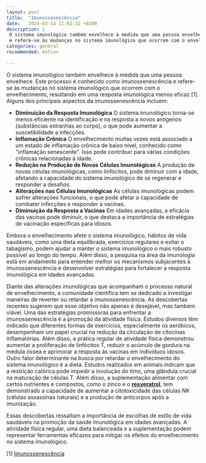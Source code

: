 ```yaml
---
layout: post
title:  "Imunossenescência"
date:   2024-03-14 11:02:32 +0200
description: |
 O sistema imunológico também envelhece à medida que uma pessoa envelhece. Este processo é conhecido como imunossenescência
 e refere-se às mudanças no sistema imunológico que ocorrem com o envelhecimento, resultando em uma resposta imunológica menos eficaz.
categories: general
recommended: Antiox

---
```


O sistema imunológico também envelhece à medida que uma pessoa envelhece. Este processo é conhecido como imunossenescência 
e refere-se às mudanças no sistema imunológico que ocorrem com o envelhecimento, resultando em uma resposta imunológica 
menos eficaz [1]. 
Alguns dos principais aspectos da imunossenescência incluem:

- **Diminuição da Resposta Imunológica** O sistema imunológico torna-se menos eficiente na identificação e na resposta a
  novos antígenos (substâncias estranhas ao corpo), o que pode aumentar a suscetibilidade a infecções.
- **Inflamação Crônica** O envelhecimento muitas vezes está associado a um estado de inflamação crônica de baixo nível, conhecido
  como "inflamação senescente". Isso pode contribuir para várias condições crônicas relacionadas à idade.
- **Redução na Produção de Novas Células Imunológicas** A produção de novas células imunológicas, como linfócitos, pode diminuir
  com a idade, afetando a capacidade do sistema imunológico de se regenerar e responder a desafios.
- **Alterações nas Células Imunológicas** As células imunológicas podem sofrer alterações funcionais, o que pode afetar a capacidade
  de combater infecções e responder a vacinas.
- **Diminuição da Resposta a Vacinas** Em idades avançadas, a eficácia das vacinas pode diminuir, o que destaca a importância de
  estratégias de vacinação específicas para idosos.

Embora o envelhecimento afete o sistema imunológico, hábitos de vida saudáveis, como uma dieta equilibrada, exercícios regulares 
e evitar o tabagismo, podem ajudar a manter o sistema imunológico o mais robusto possível ao longo do tempo. Além disso, 
a pesquisa na área da imunologia está em andamento para entender melhor os mecanismos subjacentes à imunossenescência e 
desenvolver estratégias para fortalecer a resposta imunológica em idades avançadas.

Diante das alterações imunológicas que acompanham o processo natural de envelhecimento, a comunidade científica tem se 
dedicado a investigar maneiras de reverter ou retardar a imunossenescência. As descobertas recentes sugerem que esse objetivo não 
apenas é desejável, mas também viável.
Uma das estratégias promissoras para enfrentar a imunossenescência é a promoção da atividade física. Estudos diversos têm indicado 
que diferentes formas de exercícios, especialmente os aeróbicos, desempenham um papel crucial na redução da circulação de citocinas 
inflamatórias. Além disso, a prática regular de atividade física demonstrou aumentar a proliferação de linfócitos T, reduzir o acúmulo 
de gordura na medula óssea e aprimorar a resposta às vacinas em indivíduos idosos.
Outro fator determinante na busca por retardar o envelhecimento do sistema imunológico é a dieta. Estudos realizados em animais 
indicam que a restrição calórica pode impedir a involução do timo, uma glândula crucial na maturação de células T. Além disso, a 
suplementação alimentar com certos nutrientes e compostos, como o zinco e o [**resveratrol**](https://brilhointerior.com/general/2023/10/17/o-poder-do-resveratrol.html), tem demonstrado a capacidade de aumentar 
a citotoxicidade das células NK (células assassinas naturais) e a produção de anticorpos após a imunização.

Essas descobertas ressaltam a importância de escolhas de estilo de vida saudáveis na promoção da saúde imunológica em idades avançadas. 
A atividade física regular, uma dieta balanceada e a suplementação podem representar ferramentas eficazes para mitigar os efeitos 
do envelhecimento no sistema imunológico.


[1] [Imunossenescência](https://ggaging.com/details/240/pt-BR/immunosenescence)
